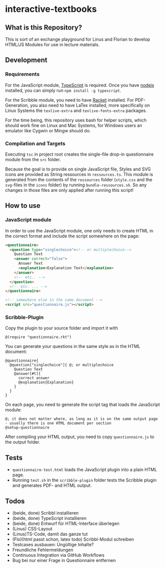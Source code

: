 # interactive-textbooks

## What is this Repository?

This is sort of an exchange playground for Linus and Florian to develop
HTML/JS Modules for use in lecture materials.

## Development

### Requirements

For the JavaScript module, [TypeScript](https://www.typescriptlang.org/download) is required. Once you have [nodejs](https://nodejs.org/en/download/) installed, you can simply run `npm install -g typescript`.

For the Scribble module, you need to have [Racket](https://download.racket-lang.org/) installed. For PDF-Generation, you also need to have LaTex installed, more specifically on Linux Systems the `texlive-extra` and `texlive-fonts-extra` packages.

For the time being, this repository uses bash for helper scripts, which should work fine on Linux and Mac Systems, for Windows users an emulator like Cygwin or Mingw should do.

### Compilation and Targets

Executing `tsc` in project root creates the single-file drop-in questionnaire module from the `src` folder.

Because the goal is to provide on single JavaScript file, Styles and SVG icons are provided as String ressources in `ressources.ts`.
This module is generated from the contents of the `ressources` folder (`style.css` and the `svg`-files in the `icons` folder) by running `bundle-ressources.sh`.
So any changes in those files are only applied after running this script!


## How to use

### JavaScript module

In order to use the JavaScript module, one only needs to create HTML in the correct format and include the script somewhere on the page:
```html
<questionnaire>
  <question type="singlechoice"><!-- or multiplechoice-->
    Question Text
    <answer correct="false">
      Answer Text
      <explanation>Explanation Text</explanation>
    </answer>
    <!-- etc.. -->
  </question>
  <!-- etc. ... -->
</questionnaire>

<!-- somewhere else in the same document -->
<script src="questionnaire.js"></script>
```

### Scribble-Plugin

Copy the plugin to your source folder and import it with
```scribble
@(require "questionnaire.rkt")
```

You can generate your questions in the same style as in the HTML document:
```scribble
@questionnaire{
  @question["singlechoice"]{ @; or multiplechoice
    Question Text
    @answer[#t]{
      correct answer
      @explanation{Explanation}
    }
  }
}
```

On each page, you need to generate the script tag that loads the JavaScript module:
```scribble
@; it does not matter where, as long as it is on the same output page - usually there is one HTML document per section
@setup-questionnaire
```

After compiling your HTML output, you need to copy `questionnaire.js` to the output folder.

## Tests

- `questionnaire-test.html` loads the JavaScript plugin into a plain HTML page.
- Running `test.sh` in the `scribble-plugin` folder tests the Scribble plugin and generates PDF- and HTML output.

## Todos

- (beide, done) Scribbl installieren
- (beide, done) TypeScript installieren
- (beide, done) Entwurf für HTML-Interface überlegen
- (Linus) CSS-Layout
- (Linus)TS-Code, damit das ganze tut
- (Flo)(html passt schon, latex todo) Scribbl-Modul schreiben
- Testcases ausbauen: Ungültige Inhalte?
- Freundliche Fehlermeldungen
- Continuous Integration via GitHub Workflows
- Bug bei nur einer Frage in Questionnaire entfernen
